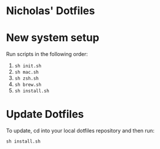 # Nicholas' Dotfiles

# New system setup

Run scripts in the following order:

1. `sh init.sh`
2. `sh mac.sh`
3. `sh zsh.sh`
4. `sh brew.sh`
5. `sh install.sh`

# Update Dotfiles

To update, cd into your local dotfiles repository and then run:

```
sh install.sh
```
